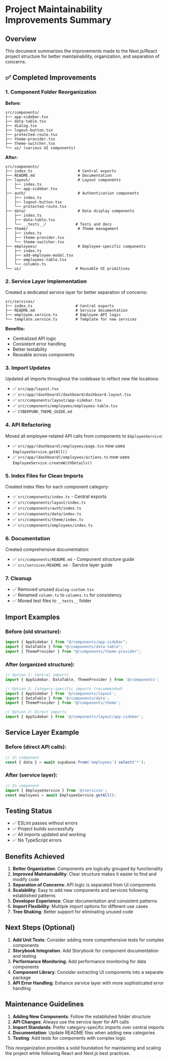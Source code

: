 # Project Maintainability Improvements Summary

## Overview
This document summarizes the improvements made to the Next.js/React project structure for better maintainability, organization, and separation of concerns.

## ✅ Completed Improvements

### 1. Component Folder Reorganization

**Before:**
```
src/components/
├── app-sidebar.tsx
├── data-table.tsx
├── dialog.tsx
├── logout-button.tsx
├── protected-route.tsx
├── theme-provider.tsx
├── theme-switcher.tsx
└── ui/ (various UI components)
```

**After:**
```
src/components/
├── index.ts                    # Central exports
├── README.md                   # Documentation
├── layout/                     # Layout components
│   ├── index.ts
│   └── app-sidebar.tsx
├── auth/                       # Authentication components
│   ├── index.ts
│   ├── logout-button.tsx
│   └── protected-route.tsx
├── data/                       # Data display components
│   ├── index.ts
│   ├── data-table.tsx
│   └── __tests__/             # Tests and docs
├── theme/                      # Theme management
│   ├── index.ts
│   ├── theme-provider.tsx
│   └── theme-switcher.tsx
├── employees/                  # Employee-specific components
│   ├── index.ts
│   ├── add-employee-modal.tsx
│   ├── employees-table.tsx
│   └── columns.ts
└── ui/                        # Reusable UI primitives
```

### 2. Service Layer Implementation

Created a dedicated service layer for better separation of concerns:

```
src/services/
├── index.ts                   # Central exports
├── README.md                  # Service documentation
├── employee.service.ts        # Employee API logic
└── template.service.ts        # Template for new services
```

**Benefits:**
- Centralized API logic
- Consistent error handling
- Better testability
- Reusable across components

### 3. Import Updates

Updated all imports throughout the codebase to reflect new file locations:
- ✅ `src/app/layout.tsx`
- ✅ `src/app/(dashboard)/dashboard/dashboard.layout.tsx`
- ✅ `src/components/layout/app-sidebar.tsx`
- ✅ `src/components/employees/employees-table.tsx`
- ✅ `CYBERPUNK_THEME_GUIDE.md`

### 4. API Refactoring

Moved all employee-related API calls from components to `EmployeeService`:
- ✅ `src/app/(dashboard)/employees/page.tsx` now uses `EmployeeService.getAll()`
- ✅ `src/app/(dashboard)/employees/actions.ts` now uses `EmployeeService.createWithDetails()`

### 5. Index Files for Clean Imports

Created index files for each component category:
- ✅ `src/components/index.ts` - Central exports
- ✅ `src/components/layout/index.ts`
- ✅ `src/components/auth/index.ts`
- ✅ `src/components/data/index.ts`
- ✅ `src/components/theme/index.ts`
- ✅ `src/components/employees/index.ts`

### 6. Documentation

Created comprehensive documentation:
- ✅ `src/components/README.md` - Component structure guide
- ✅ `src/services/README.md` - Service layer guide

### 7. Cleanup

- ✅ Removed unused `dialog-custom.tsx`
- ✅ Renamed `column.ts` to `columns.ts` for consistency
- ✅ Moved test files to `__tests__` folder

## Import Examples

### Before (old structure):
```typescript
import { AppSidebar } from "@/components/app-sidebar";
import { DataTable } from "@/components/data-table";
import { ThemeProvider } from "@/components/theme-provider";
```

### After (organized structure):
```typescript
// Option 1: Central imports
import { AppSidebar, DataTable, ThemeProvider } from '@/components';

// Option 2: Category-specific imports (recommended)
import { AppSidebar } from '@/components/layout';
import { DataTable } from '@/components/data';
import { ThemeProvider } from '@/components/theme';

// Option 3: Direct imports
import { AppSidebar } from '@/components/layout/app-sidebar';
```

## Service Layer Example

### Before (direct API calls):
```typescript
// In component
const { data } = await supabase.from('employees').select('*');
```

### After (service layer):
```typescript
// In component
import { EmployeeService } from '@/services';
const employees = await EmployeeService.getAll();
```

## Testing Status

- ✅ ESLint passes without errors
- ✅ Project builds successfully
- ✅ All imports updated and working
- ✅ No TypeScript errors

## Benefits Achieved

1. **Better Organization**: Components are logically grouped by functionality
2. **Improved Maintainability**: Clear structure makes it easier to find and modify code
3. **Separation of Concerns**: API logic is separated from UI components
4. **Scalability**: Easy to add new components and services following established patterns
5. **Developer Experience**: Clear documentation and consistent patterns
6. **Import Flexibility**: Multiple import options for different use cases
7. **Tree Shaking**: Better support for eliminating unused code

## Next Steps (Optional)

1. **Add Unit Tests**: Consider adding more comprehensive tests for complex components
2. **Storybook Integration**: Add Storybook for component documentation and testing
3. **Performance Monitoring**: Add performance monitoring for data components
4. **Component Library**: Consider extracting UI components into a separate package
5. **API Error Handling**: Enhance service layer with more sophisticated error handling

## Maintenance Guidelines

1. **Adding New Components**: Follow the established folder structure
2. **API Changes**: Always use the service layer for API calls
3. **Import Standards**: Prefer category-specific imports over central imports
4. **Documentation**: Update README files when adding new categories
5. **Testing**: Add tests for components with complex logic

This reorganization provides a solid foundation for maintaining and scaling the project while following React and Next.js best practices.
